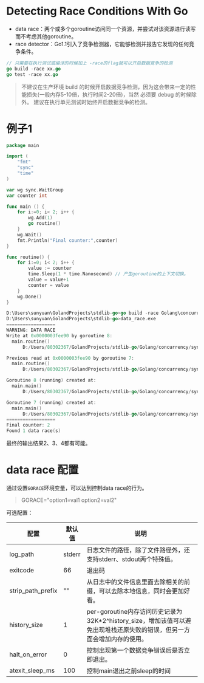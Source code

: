 # Detecting Race Conditions With Go

- data race：两个或多个goroutine访问同一个资源，并尝试对该资源进行读写而不考虑其他goroutine。
- race detector：Go1.1引入了竞争检测器，它能够检测并报告它发现的任何竞争条件。

```go
// 只需要在执行测试或编译的时候加上 -race的flag就可以开启数据竞争的检测
go build -race xx.go
go test -race xx.go
```

>不建议在生产环境 build 的时候开启数据竞争检测，因为这会带来一定的性能损失(一般内存5-10倍，执行时间2-20倍)，当然 必须要 debug 的时候除外。
建议在执行单元测试时始终开启数据竞争的检测。


# 例子1

```go
package main

import (
	"fmt"
	"sync"
	"time"
)

var wg sync.WaitGroup
var counter int

func main () {
	for i:=0; i< 2; i++ {
		wg.Add(1)
		go routine()
	}
	wg.Wait()
	fmt.Println("Final counter:",counter)
}

func routine() {
	for i:=0; i< 2; i++ {
		value := counter
		time.Sleep(1 * time.Nanosecond) // 产生goroutine的上下文切换。
		value = value+1
		counter = value
	}
	wg.Done()
}
```

```go
D:\Users\sunyuan\GolandProjects\stdlib-go>go build -race Golang\concurrency\sync\data_race.go
D:\Users\sunyuan\GolandProjects\stdlib-go>data_race.exe
==================
WARNING: DATA RACE
Write at 0x0000003fee90 by goroutine 8:
  main.routine()
      D:/Users/80302367/GolandProjects/stdlib-go/Golang/concurrency/sync/data_race.go:26 +0x77

Previous read at 0x0000003fee90 by goroutine 7:
  main.routine()
      D:/Users/80302367/GolandProjects/stdlib-go/Golang/concurrency/sync/data_race.go:23 +0x4e

Goroutine 8 (running) created at:
  main.main()
      D:/Users/80302367/GolandProjects/stdlib-go/Golang/concurrency/sync/data_race.go:15 +0x6f

Goroutine 7 (running) created at:
  main.main()
      D:/Users/80302367/GolandProjects/stdlib-go/Golang/concurrency/sync/data_race.go:15 +0x6f
==================
Final counter: 2
Found 1 data race(s)
```

最终的输出结果2、3、4都有可能。

# data race 配置
通过设置`GORACE`环境变量，可以达到控制data race的行为。
>GORACE="option1=val1 option2=val2"

可选配置：

 配置 | 默认值 | 说明 |
--- |---| ---|
log_path | stderr| 日志文件的路径，除了文件路径外，还支持stderr、stdout两个特殊值。
exitcode | 66 | 退出码
strip_path_prefix | ""| 从日志中的文件信息里面去除相关的前缀，可以去除本地信息，同时会更加好看。
history_size | 1 | per-goroutine内存访问历史记录为32K*2^history_size，增加该值可以避免出现堆栈还原失败的错误，但另一方面会增加内存的使用。
halt_on_error | 0 | 控制出现第一个数据竞争错误后是否立即退出。
atexit_sleep_ms | 100 | 控制main退出之前sleep的时间